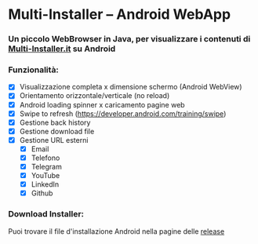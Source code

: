 # Multi-Installer – Android WebApp
### Un piccolo WebBrowser in Java, per visualizzare i contenuti di <a href="https://multi-installer.it" target="blank">Multi-Installer.it</a> su Android

### Funzionalità:

- [x] Visualizzazione completa x dimensione schermo (Android WebView)
- [x] Orientamento orizzontale/verticale (no reload)
- [x] Android loading spinner x caricamento pagine web
- [x] Swipe to refresh (https://developer.android.com/training/swipe)
- [x] Gestione back history
- [x] Gestione download file
- [x] Gestione URL esterni
  - [x] Email
  - [x] Telefono
  - [x] Telegram
  - [x] YouTube
  - [x] LinkedIn
  - [x] Github

### Download Installer:

Puoi trovare il file d'installazione Android nella pagine delle <a href="https://github.com/Fabrizio04/Multi-Installer-Android-WebApp/releases/">release</a>
